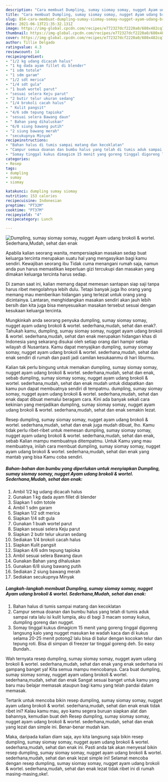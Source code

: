 ```yaml
---
description: "Cara membuat Dumpling, sumay siomay somay, nugget Ayam udang brokoli &amp;amp; wortel. Sederhana,Mudah, sehat dan enak yang enak Untuk Jualan"
title: "Cara membuat Dumpling, sumay siomay somay, nugget Ayam udang brokoli &amp;amp; wortel. Sederhana,Mudah, sehat dan enak yang enak Untuk Jualan"
slug: 854-cara-membuat-dumpling-sumay-siomay-somay-nugget-ayam-udang-brokoli-and-amp-wortel-sederhana-mudah-sehat-dan-enak-yang-enak-untuk-jualan
date: 2021-06-13T21:35:32.131Z
image: https://img-global.cpcdn.com/recipes/e772327dcf2220a0/680x482cq70/dumpling-sumay-siomay-somay-nugget-ayam-udang-brokoli-wortel-sederhanamudah-sehat-dan-enak-foto-resep-utama.jpg
thumbnail: https://img-global.cpcdn.com/recipes/e772327dcf2220a0/680x482cq70/dumpling-sumay-siomay-somay-nugget-ayam-udang-brokoli-wortel-sederhanamudah-sehat-dan-enak-foto-resep-utama.jpg
cover: https://img-global.cpcdn.com/recipes/e772327dcf2220a0/680x482cq70/dumpling-sumay-siomay-somay-nugget-ayam-udang-brokoli-wortel-sederhanamudah-sehat-dan-enak-foto-resep-utama.jpg
author: Tillie Delgado
ratingvalue: 4.3
reviewcount: 14
recipeingredient:
- "1/2 kg udang dicacah halus"
- "1 kg dada ayam fillet di blender"
- "1 sdm totole"
- "1 sdm garam"
- "1/2 sdt merica"
- "1/4 sdt gula"
- "1 buah wortel parut"
- "sesuai selera Keju parut"
- "2 butir telur ukuran sedang"
- "1/4 brokoli cacah halus"
- " Kulit pangsit"
- "4/6 sdm tepung tapioka"
- "sesuai selera Bawang daun"
- " Bahan yang dihaluskan"
- "6/8 siung bawang putih"
- "2 siung bawang merah"
- "secukupnya Minyak"
recipeinstructions:
- "Bahan halus di tumis sampai matang dan kecoklatan"
- "Campur semua doanan dan bumbu halus yang telah di tumis aduk sampai rata lalu isi kulit lumpia, aku di bagi 3 macam somay kukus, dumpling goreng dan nugget."
- "Somay tinggal kukus dimagicm 15 menit yang goreng tinggal digoreng langsung kalo yang nugget masukan ke wadah kaca dan di kukus selama 20-25 menit potong2 lalu bisa di balur dengan kocokan telur dan tepung roti. Bisa di simpan di freezer tar tinggal goreng deh. So easy Bundah.."
categories:
- Resep
tags:
- dumpling
- sumay
- siomay

katakunci: dumpling sumay siomay 
nutrition: 153 calories
recipecuisine: Indonesian
preptime: "PT32M"
cooktime: "PT37M"
recipeyield: "4"
recipecategory: Lunch

---
```



![Dumpling, sumay siomay somay, nugget Ayam udang brokoli &amp; wortel. Sederhana,Mudah, sehat dan enak](https://img-global.cpcdn.com/recipes/e772327dcf2220a0/680x482cq70/dumpling-sumay-siomay-somay-nugget-ayam-udang-brokoli-wortel-sederhanamudah-sehat-dan-enak-foto-resep-utama.jpg)

Apabila kalian seorang wanita, mempersiapkan masakan sedap buat keluarga tercinta merupakan suatu hal yang mengasyikan bagi kamu sendiri. Kewajiban seorang ibu Tidak cuma menangani rumah saja, namun anda pun harus memastikan keperluan gizi tercukupi dan masakan yang dimakan keluarga tercinta harus sedap.

Di zaman  saat ini, kalian memang dapat memesan santapan siap saji tanpa harus ribet mengolahnya lebih dulu. Tetapi banyak juga lho orang yang memang mau memberikan hidangan yang terlezat untuk orang yang dicintainya. Lantaran, menghidangkan masakan sendiri akan jauh lebih bersih dan kita juga bisa menyesuaikan masakan tersebut sesuai dengan kesukaan keluarga tercinta. 



Mungkinkah anda seorang penyuka dumpling, sumay siomay somay, nugget ayam udang brokoli &amp; wortel. sederhana,mudah, sehat dan enak?. Tahukah kamu, dumpling, sumay siomay somay, nugget ayam udang brokoli &amp; wortel. sederhana,mudah, sehat dan enak merupakan hidangan khas di Indonesia yang sekarang disukai oleh setiap orang dari hampir setiap wilayah di Nusantara. Kamu dapat menyajikan dumpling, sumay siomay somay, nugget ayam udang brokoli &amp; wortel. sederhana,mudah, sehat dan enak sendiri di rumah dan pasti jadi camilan kesukaanmu di hari liburmu.

Kalian tak perlu bingung untuk memakan dumpling, sumay siomay somay, nugget ayam udang brokoli &amp; wortel. sederhana,mudah, sehat dan enak, sebab dumpling, sumay siomay somay, nugget ayam udang brokoli &amp; wortel. sederhana,mudah, sehat dan enak mudah untuk didapatkan dan kamu pun dapat membuatnya sendiri di tempatmu. dumpling, sumay siomay somay, nugget ayam udang brokoli &amp; wortel. sederhana,mudah, sehat dan enak dapat dibuat memalui beragam cara. Kini ada banyak sekali cara kekinian yang menjadikan dumpling, sumay siomay somay, nugget ayam udang brokoli &amp; wortel. sederhana,mudah, sehat dan enak semakin lezat.

Resep dumpling, sumay siomay somay, nugget ayam udang brokoli &amp; wortel. sederhana,mudah, sehat dan enak juga mudah dibuat, lho. Kamu tidak perlu ribet-ribet untuk memesan dumpling, sumay siomay somay, nugget ayam udang brokoli &amp; wortel. sederhana,mudah, sehat dan enak, sebab Kalian mampu membuatnya ditempatmu. Untuk Kamu yang mau membuatnya, inilah cara membuat dumpling, sumay siomay somay, nugget ayam udang brokoli &amp; wortel. sederhana,mudah, sehat dan enak yang mantab yang bisa Kamu coba sendiri.

<!--inarticleads1-->

##### Bahan-bahan dan bumbu yang diperlukan untuk menyiapkan Dumpling, sumay siomay somay, nugget Ayam udang brokoli &amp; wortel. Sederhana,Mudah, sehat dan enak:

1. Ambil 1/2 kg udang dicacah halus
1. Gunakan 1 kg dada ayam fillet di blender
1. Siapkan 1 sdm totole
1. Ambil 1 sdm garam
1. Siapkan 1/2 sdt merica
1. Siapkan 1/4 sdt gula
1. Gunakan 1 buah wortel parut
1. Siapkan sesuai selera Keju parut
1. Siapkan 2 butir telur ukuran sedang
1. Sediakan 1/4 brokoli cacah halus
1. Siapkan  Kulit pangsit
1. Siapkan 4/6 sdm tepung tapioka
1. Ambil sesuai selera Bawang daun
1. Gunakan  Bahan yang dihaluskan
1. Gunakan 6/8 siung bawang putih
1. Sediakan 2 siung bawang merah
1. Sediakan secukupnya Minyak




<!--inarticleads2-->

##### Langkah-langkah membuat Dumpling, sumay siomay somay, nugget Ayam udang brokoli &amp; wortel. Sederhana,Mudah, sehat dan enak:

1. Bahan halus di tumis sampai matang dan kecoklatan
1. Campur semua doanan dan bumbu halus yang telah di tumis aduk sampai rata lalu isi kulit lumpia, aku di bagi 3 macam somay kukus, dumpling goreng dan nugget.
1. Somay tinggal kukus dimagicm 15 menit yang goreng tinggal digoreng langsung kalo yang nugget masukan ke wadah kaca dan di kukus selama 20-25 menit potong2 lalu bisa di balur dengan kocokan telur dan tepung roti. Bisa di simpan di freezer tar tinggal goreng deh. So easy Bundah..




Wah ternyata resep dumpling, sumay siomay somay, nugget ayam udang brokoli &amp; wortel. sederhana,mudah, sehat dan enak yang enak sederhana ini gampang banget ya! Kita semua mampu mencobanya. Cara buat dumpling, sumay siomay somay, nugget ayam udang brokoli &amp; wortel. sederhana,mudah, sehat dan enak Sangat sesuai banget untuk kamu yang baru mau belajar memasak ataupun bagi kamu yang telah pandai dalam memasak.

Tertarik untuk mencoba bikin resep dumpling, sumay siomay somay, nugget ayam udang brokoli &amp; wortel. sederhana,mudah, sehat dan enak enak tidak ribet ini? Kalau kamu mau, ayo kamu segera buruan siapkan alat dan bahannya, kemudian buat deh Resep dumpling, sumay siomay somay, nugget ayam udang brokoli &amp; wortel. sederhana,mudah, sehat dan enak yang lezat dan simple ini. Benar-benar mudah kan. 

Maka, daripada kalian diam saja, ayo kita langsung saja bikin resep dumpling, sumay siomay somay, nugget ayam udang brokoli &amp; wortel. sederhana,mudah, sehat dan enak ini. Pasti anda tak akan menyesal bikin resep dumpling, sumay siomay somay, nugget ayam udang brokoli &amp; wortel. sederhana,mudah, sehat dan enak lezat simple ini! Selamat mencoba dengan resep dumpling, sumay siomay somay, nugget ayam udang brokoli &amp; wortel. sederhana,mudah, sehat dan enak lezat tidak ribet ini di rumah masing-masing,oke!.

